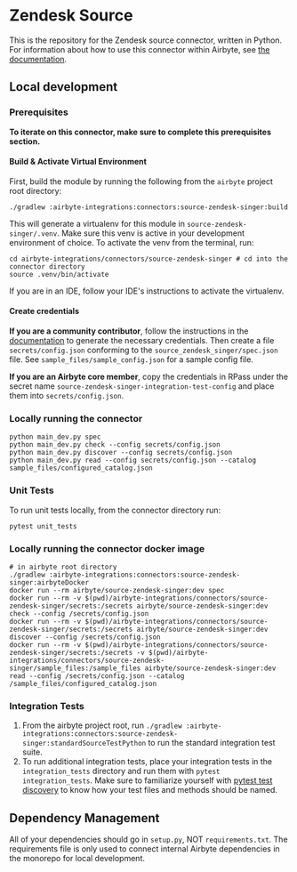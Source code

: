 # Zendesk Source 

This is the repository for the Zendesk source connector, written in Python. 
For information about how to use this connector within Airbyte, see [the documentation](https://docs.airbyte.io/integrations/sources/zendesk).

## Local development

### Prerequisites
**To iterate on this connector, make sure to complete this prerequisites section.**

#### Build & Activate Virtual Environment
First, build the module by running the following from the `airbyte` project root directory: 
```
./gradlew :airbyte-integrations:connectors:source-zendesk-singer:build
```

This will generate a virtualenv for this module in `source-zendesk-singer/.venv`. Make sure this venv is active in your
development environment of choice. To activate the venv from the terminal, run:
```
cd airbyte-integrations/connectors/source-zendesk-singer # cd into the connector directory
source .venv/bin/activate
```
If you are in an IDE, follow your IDE's instructions to activate the virtualenv.

#### Create credentials
**If you are a community contributor**, follow the instructions in the [documentation](https://docs.airbyte.io/integrations/sources/zendesk)
to generate the necessary credentials. Then create a file `secrets/config.json` conforming to the `source_zendesk_singer/spec.json` file.
See `sample_files/sample_config.json` for a sample config file.

**If you are an Airbyte core member**, copy the credentials in RPass under the secret name `source-zendesk-singer-integration-test-config`
and place them into `secrets/config.json`.


### Locally running the connector
```
python main_dev.py spec
python main_dev.py check --config secrets/config.json
python main_dev.py discover --config secrets/config.json
python main_dev.py read --config secrets/config.json --catalog sample_files/configured_catalog.json
```

### Unit Tests
To run unit tests locally, from the connector directory run:
```
pytest unit_tests
```

### Locally running the connector docker image
```
# in airbyte root directory
./gradlew :airbyte-integrations:connectors:source-zendesk-singer:airbyteDocker
docker run --rm airbyte/source-zendesk-singer:dev spec
docker run --rm -v $(pwd)/airbyte-integrations/connectors/source-zendesk-singer/secrets:/secrets airbyte/source-zendesk-singer:dev check --config /secrets/config.json
docker run --rm -v $(pwd)/airbyte-integrations/connectors/source-zendesk-singer/secrets:/secrets airbyte/source-zendesk-singer:dev discover --config /secrets/config.json
docker run --rm -v $(pwd)/airbyte-integrations/connectors/source-zendesk-singer/secrets:/secrets -v $(pwd)/airbyte-integrations/connectors/source-zendesk-singer/sample_files:/sample_files airbyte/source-zendesk-singer:dev read --config /secrets/config.json --catalog /sample_files/configured_catalog.json
```

### Integration Tests
1. From the airbyte project root, run `./gradlew :airbyte-integrations:connectors:source-zendesk-singer:standardSourceTestPython` to run the standard integration test suite.
1. To run additional integration tests, place your integration tests in the `integration_tests` directory and run them with `pytest integration_tests`.
   Make sure to familiarize yourself with [pytest test discovery](https://docs.pytest.org/en/latest/goodpractices.html#test-discovery) to know how your test files and methods should be named.

## Dependency Management
All of your dependencies should go in `setup.py`, NOT `requirements.txt`. The requirements file is only used to connect internal Airbyte dependencies in the monorepo for local development.